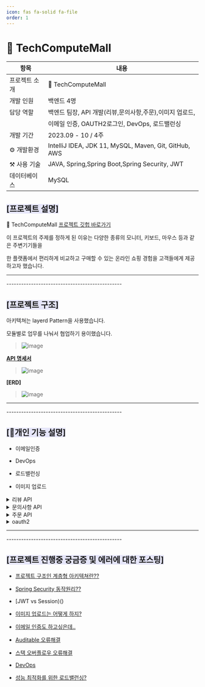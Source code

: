 ```yaml
---
icon: fas fa-solid fa-file
order: 1
---
```

# **🛒 TechComputeMall**

| 항목 | 내용 |
| --- | --- |
| 프로젝트 소개 | 🛒 TechComputeMall|
| 개발 인원 | 백엔드 4명 |
| 담당 역할 | 백엔드 팀장, API 개발(리뷰,문의사항,주문),이미지 업로드, 
|           | 이메일 인증, OAUTH2로그인, DevOps, 로드밸런싱  |
| 개발 기간 | 2023.09 - 10 / 4주  |
| ⚙️ 개발환경 | IntelliJ IDEA, JDK 11, MySQL, Maven, Git, GitHub, AWS|
| ⚒️ 사용 기술 | JAVA, Spring,Spring Boot,Spring Security, JWT |
| 데이터베이스 | MySQL |


## <span style = 'background-color: #E6E6FA'>**[프로젝트 설명]**</span>

 🛒 TechComputeMall   [프로젝트 깃헙 바로가기](https://github.com/ararp1006/mainProject)

 이 프로젝트의 주제를 정하게 된 이유는 다양한 종류의 모니터, 키보드, 마우스 등과 같은 주변기기들을 

 한 플랫폼에서 편리하게 비교하고 구매할 수 있는 온라인 쇼핑 경험을 고객들에게 제공하고자 했습니다.  


<hr>-----------------------------------------------


## <span style = 'background-color: #E6E6FA'>**[프로젝트 구조]**</span>

아키텍쳐는 layerd Pattern을 사용했습니다. 

모듈별로 업무를 나눠서 협업하기 용이했습니다.

> ![image](https://github.com/ararp1006/Algorithm/assets/130068083/dc931afb-2da3-4719-ae7a-cd7152153624)


**[API 명세서](https://docs.google.com/spreadsheets/d/13MN9nlzMdmRi2GDq4tixHpXtwJwzxt5ff_MlZax1bDQ/edit#gid=55103991)**
> ![image](https://github.com/ararp1006/mainProject/assets/130068083/96c9e61c-a126-457a-96a9-c033dd3ac2b2)  

**[ERD]**

> ![image](https://github.com/ararp1006/mainProject/assets/130068083/1725fd5b-b5d6-431e-b0b0-553d73062686)


<hr>-----------------------------------------------


## <span style = 'background-color: #E6E6FA'>**[📜개인 기능 설명]**</span>

- 이메일인증

- DevOps

- 로드밸런싱

- 이미지 업로드

<details>
<summary>리뷰 API</summary>
<div markdown="1"> 

- 리뷰등록

- 리뷰 수정

- 리뷰 삭제

- 리뷰 이미지 등록

- 평점 추가

- 평점 삭제
</div>
</details>


<details>
<summary> 문의사항 API</summary>
<div markdown="1">

- 문의사항 등록

- 문의사항 상세조회

- 문의사항 삭제

- 문의사항 수정

- 문의사항 리스트 조회

</div>
</details>

<details>
<summary> 주문 API</summary>
<div markdown="1">

- 상품에서 바로 주문

- 결제 확인

- 사용자의 주문내역

- 주문취소

</div>
</details>

<details>
<summary> oauth2 </summary>
<div markdown="1">

- 구글

- 네이버

- 카카오

</div>
</details> 


<hr>-----------------------------------------------

## <span style = 'background-color: #E6E6FA'>**[프로젝트 진행중 궁금증 및 에러에 대한 포스팅]**</span>

- [프로젝트 구조인 계층형 아키텍쳐란??](https://ararp1006.github.io/posts/%EA%B3%84%EC%B8%B5%ED%98%95-%EC%95%84%ED%82%A4%ED%85%8D%EC%B3%90/)

- [Spring Security 동작원리??](https://ararp1006.github.io/posts/Spring-Security/)

- [JWT vs Session)()

- [이미지 업로드는 어떻게 하지?](https://ararp1006.github.io/posts/%EC%9D%B4%EB%AF%B8%EC%A7%80-%EC%97%85%EB%A1%9C%EB%93%9C/)

- [이메일 인증도 하고싶은데..](https://ararp1006.github.io/posts/%EA%B3%84%EC%B8%B5%ED%98%95-%EC%95%84%ED%82%A4%ED%85%8D%EC%B3%90/)

- [Auditable 오류해결](https://ararp1006.github.io/posts/Auditable-%EC%98%A4%EB%A5%98%ED%95%B4%EA%B2%B0/)

- [스택 오버플로우 오류해결](https://ararp1006.github.io/posts/%EC%8A%A4%ED%83%9D%EC%98%A4%EB%B2%84%ED%94%8C%EB%A1%9C%EC%9A%B0-%EC%98%A4%EB%A5%98%ED%95%B4%EA%B2%B0/)

- [DevOps](https://ararp1006.github.io/posts/cloud/)

- [성능 최적화를 위한 로드밸런싱?](https://ararp1006.github.io/posts/Nginx/)





